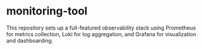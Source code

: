 # monitoring-tool
This repository sets up a full-featured observability stack using Prometheus for metrics collection, Loki for log aggregation, and Grafana for visualization and dashboarding. 
